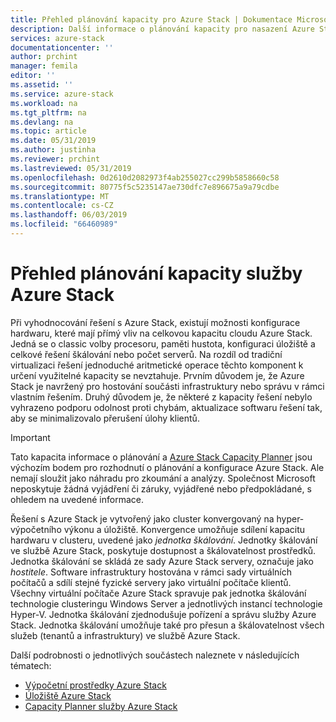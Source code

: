 ```yaml
---
title: Přehled plánování kapacity pro Azure Stack | Dokumentace Microsoftu
description: Další informace o plánování kapacity pro nasazení Azure Stack.
services: azure-stack
documentationcenter: ''
author: prchint
manager: femila
editor: ''
ms.assetid: ''
ms.service: azure-stack
ms.workload: na
ms.tgt_pltfrm: na
ms.devlang: na
ms.topic: article
ms.date: 05/31/2019
ms.author: justinha
ms.reviewer: prchint
ms.lastreviewed: 05/31/2019
ms.openlocfilehash: 0d2610d2082973f4ab255027cc299b5858660c58
ms.sourcegitcommit: 80775f5c5235147ae730dfc7e896675a9a79cdbe
ms.translationtype: MT
ms.contentlocale: cs-CZ
ms.lasthandoff: 06/03/2019
ms.locfileid: "66460989"
---
```

# <a name="overview-of-azure-stack-capacity-planning"></a>Přehled plánování kapacity služby Azure Stack

Při vyhodnocování řešení s Azure Stack, existují možnosti konfigurace hardwaru, které mají přímý vliv na celkovou kapacitu cloudu Azure Stack. Jedná se o classic volby procesoru, paměti hustota, konfiguraci úložiště a celkové řešení škálování nebo počet serverů. Na rozdíl od tradiční virtualizaci řešení jednoduché aritmetické operace těchto komponent k určení využitelné kapacity se nevztahuje. Prvním důvodem je, že Azure Stack je navržený pro hostování součásti infrastruktury nebo správu v rámci vlastním řešením. Druhý důvodem je, že některé z kapacity řešení nebylo vyhrazeno podporu odolnost proti chybám, aktualizace softwaru řešení tak, aby se minimalizovalo přerušení úlohy klientů. 

> [!IMPORTANT]
> Tato kapacita informace o plánování a [Azure Stack Capacity Planner](https://aka.ms/azstackcapacityplanner) jsou výchozím bodem pro rozhodnutí o plánování a konfigurace Azure Stack. Ale nemají sloužit jako náhradu pro zkoumání a analýzy. Společnost Microsoft neposkytuje žádná vyjádření či záruky, vyjádřené nebo předpokládané, s ohledem na uvedené informace.
 
Řešení s Azure Stack je vytvořený jako cluster konvergovaný na hyper-výpočetního výkonu a úložiště. Konvergence umožňuje sdílení kapacitu hardwaru v clusteru, uvedené jako *jednotka škálování*. Jednotky škálování ve službě Azure Stack, poskytuje dostupnost a škálovatelnost prostředků. Jednotka škálování se skládá ze sady Azure Stack servery, označuje jako *hostitele*. Software infrastruktury hostována v rámci sady virtuálních počítačů a sdílí stejné fyzické servery jako virtuální počítače klientů. Všechny virtuální počítače Azure Stack spravuje pak jednotka škálování technologie clusteringu Windows Server a jednotlivých instancí technologie Hyper-V. Jednotka škálování zjednodušuje pořízení a správu služby Azure Stack. Jednotka škálování umožňuje také pro přesun a škálovatelnost všech služeb (tenantů a infrastruktury) ve službě Azure Stack. 

Další podrobnosti o jednotlivých součástech naleznete v následujících tématech:

- [Výpočetní prostředky Azure Stack](azure-stack-capacity-planning-compute.md)
- [Úložiště Azure Stack](azure-stack-capacity-planning-storage.md)
- [Capacity Planner služby Azure Stack](azure-stack-capacity-planner.md)
